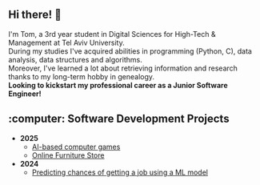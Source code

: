 ## Hi there! 👋
I'm Tom, a 3rd year student in Digital Sciences for High-Tech & Management at Tel Aviv University. <br>
During my studies I've acquired abilities in programming (Python, C), data analysis, data structures and algorithms. <br>
Moreover, I've learned a lot about retrieving information and research thanks to my long-term hobby in genealogy. <br>
<b>Looking to kickstart my professional career as a Junior Software Engineer!</b>

<h2>:computer: Software Development Projects</h2>

- <b>2025</b>
  - [AI-based computer games](https://github.com/tompashinsky/AI-based-computer-games)
  - [Online Furniture Store](https://github.com/Hadas-Schneider/Advanced-programming-project)
- <b>2024</b>
  - [Predicting chances of getting a job using a ML model](https://github.com/tompashinsky/Machine-Learning-Project/tree/main)

<!--
**tompashinsky/tompashinsky** is a ✨ _special_ ✨ repository because its `README.md` (this file) appears on your GitHub profile.

Here are some ideas to get you started:

- 🔭 I’m currently working on ...
- 🌱 I’m currently learning ...
- 👯 I’m looking to collaborate on ...
- 🤔 I’m looking for help with ...
- 💬 Ask me about ...
- 📫 How to reach me: ...
- 😄 Pronouns: ...
- ⚡ Fun fact: ...
-->

